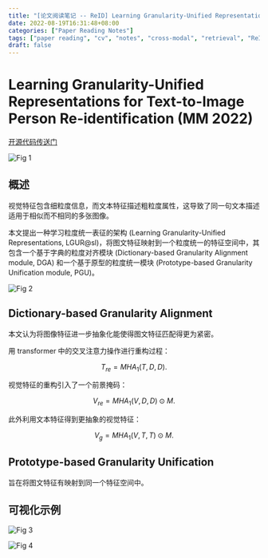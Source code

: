 ```yaml
---
title: "[论文阅读笔记 -- ReID] Learning Granularity-Unified Representations for T2I ReID (MM 2022)"
date: 2022-08-19T16:31:48+08:00
categories: ["Paper Reading Notes"]
tags: ["paper reading", "cv", "notes", "cross-modal", "retrieval", "ReID"]
draft: false
---
```


# Learning Granularity-Unified Representations for Text-to-Image Person Re-identification (MM 2022)

[开源代码传送门](https://github.com/ZhiyinShao-H/LGUR)

![Fig 1](/images/2022/PRN260/1.png)

## 概述

视觉特征包含细粒度信息，而文本特征描述粗粒度属性，这导致了同一句文本描述适用于相似而不相同的多张图像。  

本文提出一种学习粒度统一表征的架构 (Learning Granularity-Unified Representations, LGUR@sl)，将图文特征映射到一个粒度统一的特征空间中，其包含一个基于字典的粒度对齐模块 (Dictionary-based Granularity Alignment module, DGA) 和一个基于原型的粒度统一模块 (Prototype-based Granularity Unification module, PGU)。  

![Fig 2](/images/2022/PRN260/2.png)

## Dictionary-based Granularity Alignment

本文认为将图像特征进一步抽象化能使得图文特征匹配得更为紧密。  

用 transformer 中的交叉注意力操作进行重构过程：  

$$T_{re} = MHA_{1}(T, D, D).$$

视觉特征的重构引入了一个前景掩码：  

$$V_{re} = MHA_{1}(V, D, D) \odot M.$$

此外利用文本特征得到更抽象的视觉特征：  

$$V_{g} = MHA_{1}(V, T, T) \odot M.$$

## Prototype-based Granularity Unification

旨在将图文特征有映射到同一个特征空间中。  

## 可视化示例

![Fig 3](/images/2022/PRN260/3.png)

![Fig 4](/images/2022/PRN260/4.png)
